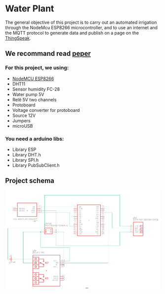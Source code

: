 # Water Plant
The general objective of this project is to carry out an automated irrigation through the NodeMcu ESP8266 microcontroller, and to use an internet and the MQTT protocol to generate data and publish on a page on the [ThingSpeak](https://thingspeak.com/).

## We recommand read [peper](paper.pdf)

### For this project, we using: 
 - [NodeMCU ESP8266](https://www.espressif.com/en/products/socs/esp8266/overview)
 - DHT11
 - Sensor humidity FC-28
 - Water pump 5V 
 - Relê 5V two channels 
 - Protoboard
 - Voltage converter for protoboard
 - Source 12V
 - Jumpers
 - microUSB

### You need a arduino libs:
 - Library ESP
 - Library DHT.h
 - Library SPI.h
 - Library PubSubClient.h

## Project schema
![project schema](schema.jpeg)
